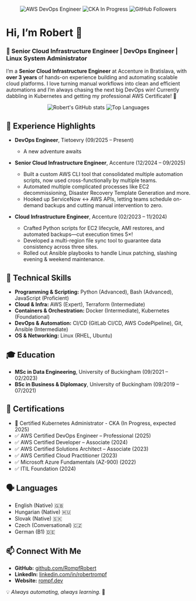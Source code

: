 <p align="center">
  <!-- AWS Certified DevOps Engineer – Professional -->
  <img src="https://img.shields.io/badge/AWS%20DevOps-Professional-FF9900?logo=amazonaws" alt="AWS DevOps Engineer">
  <!-- Kubernetes CKA in progress -->
  <img src="https://img.shields.io/badge/CKA-In--Progress-326CE5?logo=kubernetes" alt="CKA In Progress">
  <!-- GitHub followers -->
  <img src="https://img.shields.io/github/followers/RompfRobert?label=Follow&style=social" alt="GitHub Followers">
</p>

# Hi, I’m Robert 👋

### 🚀 Senior Cloud Infrastructure Engineer | DevOps Engineer | Linux System Administrator

I’m a **Senior Cloud Infrastructure Engineer** at Accenture in Bratislava, with **over 3 years** of hands-on experience building and automating scalable cloud platforms. I love turning manual workflows into clean and efficient automations and I’m always chasing the next big DevOps win! Currently dabbling in Kubernetes and getting my professional AWS Certificate! 💪 

<p align="center">
  <img src="https://github-readme-stats.vercel.app/api?username=RompfRobert&show_icons=true&theme=dark" alt="Robert's GitHub stats" />
  <img src="https://github-readme-stats.vercel.app/api/top-langs/?username=RompfRobert&layout=compact&theme=dark" alt="Top Languages" />
</p>

## 💼 Experience Highlights

- **DevOps Engineer**, Tietoevry (09/2025 – Present)
  - A new adventure awaits

- **Senior Cloud Infrastructure Engineer**, Accenture (12/2024 – 09/2025)  
  - Built a custom AWS CLI tool that consolidated multiple automation scripts, now used cross-functionally by multiple teams.
  - Automated multiple complicated processes like EC2 decommissioning, Disaster Recovery Template Generation and more.
  - Hooked up ServiceNow ↔ AWS APIs, letting teams schedule on-demand backups and cutting manual intervention to zero.

- **Cloud Infrastructure Engineer**, Accenture (02/2023 – 11/2024)  
  - Crafted Python scripts for EC2 lifecycle, AMI restores, and automated backups—cut execution times 5×!
  - Developed a multi-region file sync tool to guarantee data consistency across three sites.
  - Rolled out Ansible playbooks to handle Linux patching, slashing evening & weekend maintenance.

## 🔧 Technical Skills

- **Programming & Scripting:** Python (Advanced), Bash (Advanced), JavaScript (Proficient)
- **Cloud & Infra:** AWS (Expert), Terraform (Intermediate)
- **Containers & Orchestration:** Docker (Intermediate), Kubernetes (Foundational)
- **DevOps & Automation:** CI/CD (GitLab CI/CD, AWS CodePipeline), Git, Ansible (Intermediate)
- **OS & Networking:** Linux (RHEL, Ubuntu)

## 🎓 Education

- **MSc in Data Engineering**, University of Buckingham (09/2021 – 02/2023)
- **BSc in Business & Diplomacy**, University of Buckingham (09/2019 – 07/2021)

## 📜 Certifications

- 🎯 Certified Kubernetes Administrator - CKA (In Progress, expected 2025)
- ✅ AWS Certified DevOps Engineer – Professional (2025)
- ✅ AWS Certified Developer – Associate (2024)  
- ✅ AWS Certified Solutions Architect – Associate (2023)  
- ✅ AWS Certified Cloud Practitioner (2023)  
- ✅ Microsoft Azure Fundamentals (AZ-900) (2022)  
- ✅ ITIL Foundation (2024)  

## 🗣️ Languages

- English (Native) 🇬🇧
- Hungarian (Native) 🇭🇺  
- Slovak (Native) 🇸🇰  
- Czech (Conversational) 🇨🇿  
- German (B1) 🇩🇪  

## 📫 Connect With Me

- **GitHub:** [github.com/RompfRobert](https://github.com/RompfRobert)  
- **LinkedIn:** [linkedin.com/in/robertrompf](https://www.linkedin.com/in/robertrompf)  
- **Website:** [rompf.dev](https://rompf.dev/)

💡 *Always automating, always learning.* 🚀
